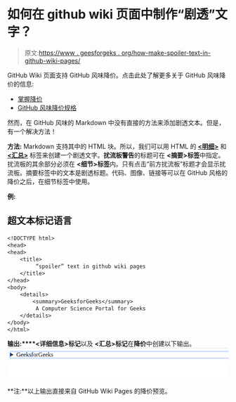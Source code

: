 # 如何在 github wiki 页面中制作“剧透”文字？

> 原文:[https://www . geesforgeks . org/how-make-spoiler-text-in-github-wiki-pages/](https://www.geeksforgeeks.org/how-to-make-spoiler-text-in-github-wiki-pages/)

GitHub Wiki 页面支持 GitHub 风味降价。点击此处了解更多关于 GitHub 风味降价的信息:

*   [掌握降价](https://guides.github.com/features/mastering-markdown/)
*   [GitHub 风味降价规格](https://github.github.com/gfm/)

然而，在 GitHub 风味的 Markdown 中没有直接的方法来添加剧透文本。但是，有一个解决方法！

**方法:** Markdown 支持其中的 HTML 块。所以，我们可以用 HTML 的 **[<明细>](https://www.geeksforgeeks.org/html5-details-tag/)** 和 **[<汇总>](https://www.geeksforgeeks.org/html-5-summary-tag/)** 标签来创建一个剧透文字。**扰流板警告**的标题可在 **<摘要>标签**中指定。扰流板的其余部分必须在 **<细节>标签**内。只有点击“前方扰流板”标题才会显示扰流板。摘要标签中的文本是剧透标题。代码、图像、链接等可以在 GitHub 风格的降价之后，在细节标签中使用。

**例:**

## 超文本标记语言

```
<!DOCTYPE html>
<head>
<head>
    <title>
         “spoiler” text in github wiki pages
    </title>
</head>
<body>
    <details>
        <summary>GeeksforGeeks</summary>
         A Computer Science Portal for Geeks
    </details>        
</body>
</html>
```

**输出:****<详细信息>标记**以及 **<汇总>标记**在**降价**中创建以下输出。
![](img/b866ea2e9b4470218fc563589762b500.png)

**注:**以上输出直接来自 GitHub Wiki Pages 的降价预览。